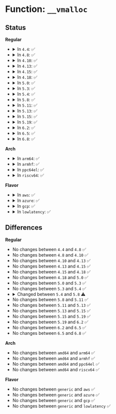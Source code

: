 # Function: <code>__vmalloc</code>

## Status
<b>Regular</b>
<ul>
<li>
<details>
<summary>In <code>4.4</code>: ✅</summary>

```c
void *__vmalloc(long unsigned int size, gfp_t gfp_mask, pgprot_t prot);
```

**Collision:** Unique Global

**Inline:** No

**Transformation:** False

**Instances:**

```
In mm/vmalloc.c (ffffffff811cf2e0)
Location: mm/vmalloc.c:1719
Inline: False
Direct callers:
  - kernel/module.c:SYSC_init_module
  - kernel/bpf/core.c:bpf_prog_alloc
  - mm/page_alloc.c:alloc_large_system_hash
  - fs/ext4/super.c:ext4_kvmalloc
  - drivers/md/dm-ioctl.c:ctl_ioctl
```
**Symbols:**

```
ffffffff811cf2e0-ffffffff811cf32c: __vmalloc (STB_GLOBAL)
```
</details>
</li>
<li>
<details>
<summary>In <code>4.8</code>: ✅</summary>

```c
void *__vmalloc(long unsigned int size, gfp_t gfp_mask, pgprot_t prot);
```

**Collision:** Unique Global

**Inline:** No

**Transformation:** False

**Instances:**

```
In mm/vmalloc.c (ffffffff811ec460)
Location: mm/vmalloc.c:1740
Inline: False
Direct callers:
  - kernel/module.c:SYSC_init_module
  - kernel/bpf/core.c:bpf_jit_blind_constants
  - kernel/bpf/core.c:bpf_prog_alloc
  - mm/page_alloc.c:alloc_large_system_hash
  - fs/file.c:alloc_fdmem
  - fs/ext4/super.c:ext4_kvmalloc
  - drivers/md/dm-ioctl.c:ctl_ioctl
```
**Symbols:**

```
ffffffff811ec460-ffffffff811ec4ac: __vmalloc (STB_GLOBAL)
```
</details>
</li>
<li>
<details>
<summary>In <code>4.10</code>: ✅</summary>

```c
void *__vmalloc(long unsigned int size, gfp_t gfp_mask, pgprot_t prot);
```

**Collision:** Unique Global

**Inline:** No

**Transformation:** False

**Instances:**

```
In mm/vmalloc.c (ffffffff811fd700)
Location: mm/vmalloc.c:1753
Inline: False
Direct callers:
  - arch/x86/hyperv/hv_init.c:hyperv_init
  - arch/x86/hyperv/hv_init.c:hyperv_init
  - kernel/groups.c:groups_alloc
  - kernel/module.c:SYSC_init_module
  - kernel/bpf/core.c:bpf_jit_blind_constants
  - kernel/bpf/core.c:bpf_prog_realloc
  - kernel/bpf/core.c:bpf_prog_alloc
  - kernel/bpf/syscall.c:bpf_map_area_alloc
  - mm/page_alloc.c:alloc_large_system_hash
  - fs/file.c:alloc_fdmem
  - fs/ext4/super.c:ext4_kvmalloc
  - drivers/md/dm-ioctl.c:ctl_ioctl
```
**Symbols:**

```
ffffffff811fd700-ffffffff811fd74c: __vmalloc (STB_GLOBAL)
```
</details>
</li>
<li>
<details>
<summary>In <code>4.13</code>: ✅</summary>

```c
void *__vmalloc(long unsigned int size, gfp_t gfp_mask, pgprot_t prot);
```

**Collision:** Unique Global

**Inline:** No

**Transformation:** False

**Instances:**

```
In mm/vmalloc.c (ffffffff812083f0)
Location: mm/vmalloc.c:1816
Inline: False
Direct callers:
  - arch/x86/hyperv/hv_init.c:hyperv_init
  - arch/x86/hyperv/hv_init.c:hyperv_init
  - kernel/groups.c:groups_alloc
  - kernel/module.c:SYSC_init_module
  - kernel/bpf/core.c:bpf_jit_blind_constants
  - kernel/bpf/core.c:bpf_prog_realloc
  - kernel/bpf/core.c:bpf_prog_alloc
  - kernel/bpf/syscall.c:bpf_map_area_alloc
  - mm/page_alloc.c:alloc_large_system_hash
  - fs/ext4/super.c:ext4_kvzalloc
  - fs/ext4/super.c:ext4_kvmalloc
```
**Symbols:**

```
ffffffff812083f0-ffffffff81208426: __vmalloc (STB_GLOBAL)
```
</details>
</li>
<li>
<details>
<summary>In <code>4.15</code>: ✅</summary>

```c
void *__vmalloc(long unsigned int size, gfp_t gfp_mask, pgprot_t prot);
```

**Collision:** Unique Global

**Inline:** No

**Transformation:** False

**Instances:**

```
In mm/vmalloc.c (ffffffff812214a0)
Location: mm/vmalloc.c:1808
Inline: False
Direct callers:
  - arch/x86/hyperv/hv_init.c:hyperv_init
  - arch/x86/hyperv/hv_init.c:hyperv_init
  - kernel/groups.c:groups_alloc
  - kernel/module.c:SYSC_init_module
  - kernel/bpf/core.c:bpf_jit_blind_constants
  - kernel/bpf/core.c:bpf_prog_realloc
  - kernel/bpf/core.c:bpf_prog_alloc
  - mm/page_alloc.c:alloc_large_system_hash
  - fs/ext4/super.c:ext4_kvzalloc
  - fs/ext4/super.c:ext4_kvmalloc
```
**Symbols:**

```
ffffffff812214a0-ffffffff812214d6: __vmalloc (STB_GLOBAL)
```
</details>
</li>
<li>
<details>
<summary>In <code>4.18</code>: ✅</summary>

```c
void *__vmalloc(long unsigned int size, gfp_t gfp_mask, pgprot_t prot);
```

**Collision:** Unique Global

**Inline:** No

**Transformation:** False

**Instances:**

```
In mm/vmalloc.c (ffffffff81243360)
Location: mm/vmalloc.c:1795
Inline: False
Direct callers:
  - arch/x86/hyperv/hv_init.c:hv_cpu_init
  - arch/x86/hyperv/hv_init.c:hyperv_init
  - arch/x86/hyperv/hv_init.c:hyperv_init
  - kernel/groups.c:groups_alloc
  - kernel/module.c:__do_sys_init_module
  - kernel/bpf/core.c:bpf_jit_blind_constants
  - kernel/bpf/core.c:bpf_prog_realloc
  - kernel/bpf/core.c:bpf_prog_alloc
  - mm/page_alloc.c:alloc_large_system_hash
  - fs/ext4/super.c:ext4_kvzalloc
  - fs/ext4/super.c:ext4_kvmalloc
```
**Symbols:**

```
ffffffff81243360-ffffffff81243396: __vmalloc (STB_GLOBAL)
```
</details>
</li>
<li>
<details>
<summary>In <code>5.0</code>: ✅</summary>

```c
void *__vmalloc(long unsigned int size, gfp_t gfp_mask, pgprot_t prot);
```

**Collision:** Unique Global

**Inline:** No

**Transformation:** False

**Instances:**

```
In mm/vmalloc.c (ffffffff81257a40)
Location: mm/vmalloc.c:1801
Inline: False
Direct callers:
  - arch/x86/hyperv/hv_init.c:hv_cpu_init
  - arch/x86/hyperv/hv_init.c:hyperv_init
  - arch/x86/hyperv/hv_init.c:hyperv_init
  - kernel/groups.c:groups_alloc
  - kernel/module.c:__do_sys_init_module
  - kernel/bpf/core.c:bpf_jit_blind_constants
  - kernel/bpf/core.c:bpf_prog_realloc
  - kernel/bpf/core.c:bpf_prog_alloc
  - mm/page_alloc.c:alloc_large_system_hash
  - fs/ext4/super.c:ext4_kvzalloc
  - fs/ext4/super.c:ext4_kvmalloc
```
**Symbols:**

```
ffffffff81257a40-ffffffff81257a76: __vmalloc (STB_GLOBAL)
```
</details>
</li>
<li>
<details>
<summary>In <code>5.3</code>: ✅</summary>

```c
void *__vmalloc(long unsigned int size, gfp_t gfp_mask, pgprot_t prot);
```

**Collision:** Unique Global

**Inline:** No

**Transformation:** False

**Instances:**

```
In mm/vmalloc.c (ffffffff8126a7b0)
Location: mm/vmalloc.c:2549
Inline: False
Direct callers:
  - arch/x86/hyperv/hv_init.c:hv_cpu_init
  - arch/x86/hyperv/hv_init.c:hyperv_init
  - kernel/groups.c:groups_alloc
  - kernel/module.c:__do_sys_init_module
  - kernel/bpf/core.c:bpf_jit_blind_constants
  - kernel/bpf/core.c:bpf_prog_realloc
  - kernel/bpf/core.c:bpf_prog_alloc_no_stats
  - mm/page_alloc.c:alloc_large_system_hash
  - fs/ext4/super.c:ext4_kvzalloc
  - fs/ext4/super.c:ext4_kvmalloc
```
**Symbols:**

```
ffffffff8126a7b0-ffffffff8126a7e6: __vmalloc (STB_GLOBAL)
```
</details>
</li>
<li>
<details>
<summary>In <code>5.4</code>: ✅</summary>

```c
void *__vmalloc(long unsigned int size, gfp_t gfp_mask, pgprot_t prot);
```

**Collision:** Unique Global

**Inline:** No

**Transformation:** False

**Instances:**

```
In mm/vmalloc.c (ffffffff812796c0)
Location: mm/vmalloc.c:2557
Inline: False
Direct callers:
  - arch/x86/hyperv/hv_init.c:hv_cpu_init
  - arch/x86/hyperv/hv_init.c:hyperv_init
  - kernel/groups.c:groups_alloc
  - kernel/module.c:__do_sys_init_module
  - kernel/bpf/core.c:bpf_jit_blind_constants
  - kernel/bpf/core.c:bpf_prog_realloc
  - kernel/bpf/core.c:bpf_prog_alloc_no_stats
  - mm/page_alloc.c:alloc_large_system_hash
  - fs/ext4/super.c:ext4_kvzalloc
  - fs/ext4/super.c:ext4_kvmalloc
```
**Symbols:**

```
ffffffff812796c0-ffffffff812796f6: __vmalloc (STB_GLOBAL)
```
</details>
</li>
<li>
<details>
<summary>In <code>5.8</code>: ✅</summary>

```c
void *__vmalloc(long unsigned int size, gfp_t gfp_mask);
```

**Collision:** Unique Global

**Inline:** No

**Transformation:** False

**Instances:**

```
In mm/vmalloc.c (ffffffff812ac6c0)
Location: mm/vmalloc.c:2600
Inline: False
Direct callers:
  - arch/x86/hyperv/hv_init.c:hv_cpu_init
  - kernel/groups.c:groups_alloc
  - kernel/module.c:__do_sys_init_module
  - kernel/bpf/core.c:bpf_jit_blind_constants
  - kernel/bpf/core.c:bpf_prog_realloc
  - kernel/bpf/core.c:bpf_prog_alloc_no_stats
  - mm/page_alloc.c:alloc_large_system_hash
  - drivers/scsi/sd_zbc.c:sd_zbc_report_zones
```
**Symbols:**

```
ffffffff812ac6c0-ffffffff812ac6e0: __vmalloc (STB_GLOBAL)
```
</details>
</li>
<li>
<details>
<summary>In <code>5.11</code>: ✅</summary>

```c
void *__vmalloc(long unsigned int size, gfp_t gfp_mask);
```

**Collision:** Unique Global

**Inline:** No

**Transformation:** False

**Instances:**

```
In mm/vmalloc.c (ffffffff812b7bf0)
Location: mm/vmalloc.c:2633
Inline: False
Direct callers:
  - arch/x86/hyperv/hv_init.c:hv_cpu_init
  - kernel/groups.c:groups_alloc
  - kernel/module.c:__do_sys_init_module
  - kernel/bpf/core.c:bpf_jit_blind_constants
  - kernel/bpf/core.c:bpf_prog_realloc
  - kernel/bpf/core.c:bpf_prog_alloc_no_stats
  - mm/page_alloc.c:alloc_large_system_hash
  - drivers/scsi/sd_zbc.c:sd_zbc_report_zones
```
**Symbols:**

```
ffffffff812b7bf0-ffffffff812b7c10: __vmalloc (STB_GLOBAL)
```
</details>
</li>
<li>
<details>
<summary>In <code>5.13</code>: ✅</summary>

```c
void *__vmalloc(long unsigned int size, gfp_t gfp_mask);
```

**Collision:** Unique Global

**Inline:** No

**Transformation:** False

**Instances:**

```
In mm/vmalloc.c (ffffffff812bd150)
Location: mm/vmalloc.c:2980
Inline: False
Direct callers:
  - arch/x86/hyperv/hv_init.c:hv_cpu_init
  - kernel/module.c:__do_sys_init_module
  - kernel/bpf/core.c:bpf_jit_blind_constants
  - kernel/bpf/core.c:bpf_prog_realloc
  - kernel/bpf/core.c:bpf_prog_alloc_no_stats
  - mm/page_alloc.c:alloc_large_system_hash
  - drivers/scsi/sd_zbc.c:sd_zbc_report_zones
  - net/ipv4/nexthop.c:nexthop_create_group
  - net/ipv4/nexthop.c:nh_notifier_res_table_info_init
```
**Symbols:**

```
ffffffff812bd150-ffffffff812bd170: __vmalloc (STB_GLOBAL)
```
</details>
</li>
<li>
<details>
<summary>In <code>5.15</code>: ✅</summary>

```c
void *__vmalloc(long unsigned int size, gfp_t gfp_mask);
```

**Collision:** Unique Global

**Inline:** No

**Transformation:** False

**Instances:**

```
In mm/vmalloc.c (ffffffff812ff8c0)
Location: mm/vmalloc.c:3086
Inline: False
Direct callers:
  - arch/x86/hyperv/hv_init.c:hv_cpu_init
  - arch/x86/kernel/ldt.c:alloc_ldt_struct
  - kernel/module.c:__do_sys_init_module
  - kernel/bpf/core.c:bpf_jit_blind_constants
  - kernel/bpf/core.c:bpf_prog_realloc
  - kernel/bpf/core.c:bpf_prog_alloc_no_stats
  - mm/page_alloc.c:alloc_large_system_hash
  - drivers/scsi/sd_zbc.c:sd_zbc_report_zones
  - net/ipv4/nexthop.c:nexthop_create_group
  - net/ipv4/nexthop.c:nh_notifier_info_init
```
**Symbols:**

```
ffffffff812ff8c0-ffffffff812ff8e0: __vmalloc (STB_GLOBAL)
```
</details>
</li>
<li>
<details>
<summary>In <code>5.19</code>: ✅</summary>

```c
void *__vmalloc(long unsigned int size, gfp_t gfp_mask);
```

**Collision:** Unique Global

**Inline:** No

**Transformation:** False

**Instances:**

```
In mm/vmalloc.c (ffffffff813671e0)
Location: mm/vmalloc.c:3243
Inline: False
Direct callers:
  - arch/x86/hyperv/hv_init.c:hv_cpu_init
  - arch/x86/kernel/ldt.c:alloc_ldt_struct
  - kernel/module/main.c:__do_sys_init_module
  - kernel/bpf/core.c:bpf_jit_blind_constants
  - kernel/bpf/core.c:bpf_prog_realloc
  - kernel/bpf/core.c:bpf_prog_alloc_no_stats
  - mm/util.c:vcalloc
  - mm/util.c:__vcalloc
  - mm/util.c:vmalloc_array
  - drivers/scsi/sd_zbc.c:sd_zbc_report_zones
  - net/ipv4/nexthop.c:nexthop_create_group
  - net/ipv4/nexthop.c:nh_notifier_info_init
```
**Symbols:**

```
ffffffff813671e0-ffffffff8136720f: __vmalloc (STB_GLOBAL)
```
</details>
</li>
<li>
<details>
<summary>In <code>6.2</code>: ✅</summary>

```c
void *__vmalloc(long unsigned int size, gfp_t gfp_mask);
```

**Collision:** Unique Global

**Inline:** No

**Transformation:** False

**Instances:**

```
In mm/vmalloc.c (ffffffff813e30c0)
Location: mm/vmalloc.c:3305
Inline: False
Direct callers:
  - arch/x86/hyperv/hv_init.c:hv_cpu_init
  - arch/x86/kernel/ldt.c:alloc_ldt_struct
  - kernel/module/main.c:__do_sys_init_module
  - kernel/bpf/core.c:bpf_prog_realloc
  - kernel/bpf/core.c:bpf_prog_alloc_no_stats
  - mm/util.c:vcalloc
  - mm/util.c:__vcalloc
  - mm/util.c:vmalloc_array
  - drivers/scsi/sd_zbc.c:sd_zbc_report_zones
  - net/ipv4/nexthop.c:nexthop_create_group
  - net/ipv4/nexthop.c:nh_notifier_info_init
```
**Symbols:**

```
ffffffff813e30c0-ffffffff813e30ef: __vmalloc (STB_GLOBAL)
```
</details>
</li>
<li>
<details>
<summary>In <code>6.5</code>: ✅</summary>

```c
void *__vmalloc(long unsigned int size, gfp_t gfp_mask);
```

**Collision:** Unique Global

**Inline:** No

**Transformation:** False

**Instances:**

```
In mm/vmalloc.c (ffffffff81417d20)
Location: mm/vmalloc.c:3398
Inline: False
Direct callers:
  - arch/x86/hyperv/hv_init.c:hv_cpu_init
  - arch/x86/kernel/ldt.c:alloc_ldt_struct
  - kernel/module/main.c:__do_sys_init_module
  - kernel/bpf/core.c:bpf_prog_realloc
  - kernel/bpf/core.c:bpf_prog_alloc_no_stats
  - mm/util.c:vcalloc
  - mm/util.c:__vcalloc
  - mm/util.c:vmalloc_array
  - drivers/block/virtio_blk.c:virtblk_report_zones
  - drivers/scsi/sd_zbc.c:sd_zbc_report_zones
  - net/ipv4/nexthop.c:nexthop_create_group
  - net/ipv4/nexthop.c:nh_notifier_info_init
```
**Symbols:**

```
ffffffff81417d20-ffffffff81417d4f: __vmalloc (STB_GLOBAL)
```
</details>
</li>
<li>
<details>
<summary>In <code>6.8</code>: ✅</summary>

```c
void *__vmalloc(long unsigned int size, gfp_t gfp_mask);
```

**Collision:** Unique Global

**Inline:** No

**Transformation:** False

**Instances:**

```
In mm/vmalloc.c (ffffffff81444870)
Location: mm/vmalloc.c:3398
Inline: False
Direct callers:
  - arch/x86/hyperv/hv_init.c:hv_cpu_init
  - arch/x86/kernel/ldt.c:alloc_ldt_struct
  - kernel/module/main.c:__do_sys_init_module
  - kernel/bpf/core.c:bpf_prog_realloc
  - kernel/bpf/core.c:bpf_prog_alloc_no_stats
  - mm/util.c:vcalloc
  - mm/util.c:__vcalloc
  - mm/util.c:vmalloc_array
  - drivers/block/virtio_blk.c:virtblk_report_zones
  - drivers/scsi/sd_zbc.c:sd_zbc_report_zones
  - net/ipv4/nexthop.c:nexthop_create_group
  - net/ipv4/nexthop.c:nh_notifier_info_init
```
**Symbols:**

```
ffffffff81444870-ffffffff8144489f: __vmalloc (STB_GLOBAL)
```
</details>
</li>
</ul>
<b>Arch</b>
<ul>
<li>
<details>
<summary>In <code>arm64</code>: ✅</summary>

```c
void *__vmalloc(long unsigned int size, gfp_t gfp_mask, pgprot_t prot);
```

**Collision:** Unique Global

**Inline:** No

**Transformation:** False

**Instances:**

```
In mm/vmalloc.c (ffff800010310238)
Location: mm/vmalloc.c:2557
Inline: False
Direct callers:
  - kernel/groups.c:groups_alloc
  - kernel/module.c:__do_sys_init_module
  - kernel/bpf/core.c:bpf_jit_blind_constants
  - kernel/bpf/core.c:bpf_prog_realloc
  - kernel/bpf/core.c:bpf_prog_alloc_no_stats
  - mm/page_alloc.c:alloc_large_system_hash
  - fs/ext4/super.c:ext4_kvzalloc
  - fs/ext4/super.c:ext4_kvmalloc
```
**Symbols:**

```
ffff800010310238-ffff8000103102ac: __vmalloc (STB_GLOBAL)
```
</details>
</li>
<li>
<details>
<summary>In <code>armhf</code>: ✅</summary>

```c
void *__vmalloc(long unsigned int size, gfp_t gfp_mask, pgprot_t prot);
```

**Collision:** Unique Global

**Inline:** No

**Transformation:** False

**Instances:**

```
In mm/vmalloc.c (c052c610)
Location: mm/vmalloc.c:2557
Inline: False
Direct callers:
  - kernel/groups.c:groups_alloc
  - kernel/module.c:__se_sys_init_module
  - kernel/bpf/core.c:bpf_jit_blind_constants
  - kernel/bpf/core.c:bpf_prog_realloc
  - kernel/bpf/core.c:bpf_prog_alloc_no_stats
  - mm/page_alloc.c:alloc_large_system_hash
  - fs/ext4/super.c:ext4_kvzalloc
  - fs/ext4/super.c:ext4_kvmalloc
  - sound/core/pcm_memory.c:_snd_pcm_lib_alloc_vmalloc_buffer
```
**Symbols:**

```
c052c610-c052c66c: __vmalloc (STB_GLOBAL)
```
</details>
</li>
<li>
<details>
<summary>In <code>ppc64el</code>: ✅</summary>

```c
void *__vmalloc(long unsigned int size, gfp_t gfp_mask, pgprot_t prot);
```

**Collision:** Unique Global

**Inline:** No

**Transformation:** False

**Instances:**

```
In mm/vmalloc.c (c0000000003e1510)
Location: mm/vmalloc.c:2557
Inline: False
Direct callers:
  - kernel/groups.c:groups_alloc
  - kernel/module.c:__do_sys_init_module
  - kernel/bpf/core.c:bpf_jit_blind_constants
  - kernel/bpf/core.c:bpf_prog_realloc
  - kernel/bpf/core.c:bpf_prog_alloc_no_stats
  - mm/page_alloc.c:alloc_large_system_hash
  - fs/ext4/super.c:ext4_kvzalloc
  - fs/ext4/super.c:ext4_kvmalloc
```
**Symbols:**

```
c0000000003e1510-c0000000003e1570: __vmalloc (STB_GLOBAL)
```
</details>
</li>
<li>
<details>
<summary>In <code>riscv64</code>: ✅</summary>

```c
void *__vmalloc(long unsigned int size, gfp_t gfp_mask, pgprot_t prot);
```

**Collision:** Unique Global

**Inline:** No

**Transformation:** False

**Instances:**

```
In mm/vmalloc.c (ffffffe0002185e8)
Location: mm/vmalloc.c:2557
Inline: False
Direct callers:
  - kernel/groups.c:groups_alloc
  - kernel/module.c:__do_sys_init_module
  - kernel/bpf/core.c:bpf_jit_blind_constants
  - kernel/bpf/core.c:bpf_prog_realloc
  - kernel/bpf/core.c:bpf_prog_alloc_no_stats
  - mm/page_alloc.c:alloc_large_system_hash
  - fs/ext4/super.c:ext4_kvzalloc
  - fs/ext4/super.c:ext4_kvmalloc
```
**Symbols:**

```
ffffffe0002185e8-ffffffe00021863a: __vmalloc (STB_GLOBAL)
```
</details>
</li>
</ul>
<b>Flavor</b>
<ul>
<li>
<details>
<summary>In <code>aws</code>: ✅</summary>

```c
void *__vmalloc(long unsigned int size, gfp_t gfp_mask, pgprot_t prot);
```

**Collision:** Unique Global

**Inline:** No

**Transformation:** False

**Instances:**

```
In mm/vmalloc.c (ffffffff81271d10)
Location: mm/vmalloc.c:2557
Inline: False
Direct callers:
  - arch/x86/hyperv/hv_init.c:hv_cpu_init
  - arch/x86/hyperv/hv_init.c:hyperv_init
  - kernel/groups.c:groups_alloc
  - kernel/module.c:__do_sys_init_module
  - kernel/bpf/core.c:bpf_jit_blind_constants
  - kernel/bpf/core.c:bpf_prog_realloc
  - kernel/bpf/core.c:bpf_prog_alloc_no_stats
  - mm/page_alloc.c:alloc_large_system_hash
  - fs/ext4/super.c:ext4_kvzalloc
  - fs/ext4/super.c:ext4_kvmalloc
```
**Symbols:**

```
ffffffff81271d10-ffffffff81271d46: __vmalloc (STB_GLOBAL)
```
</details>
</li>
<li>
<details>
<summary>In <code>azure</code>: ✅</summary>

```c
void *__vmalloc(long unsigned int size, gfp_t gfp_mask, pgprot_t prot);
```

**Collision:** Unique Global

**Inline:** No

**Transformation:** False

**Instances:**

```
In mm/vmalloc.c (ffffffff81263c80)
Location: mm/vmalloc.c:2557
Inline: False
Direct callers:
  - arch/x86/hyperv/hv_init.c:hv_cpu_init
  - arch/x86/hyperv/hv_init.c:hyperv_init
  - kernel/groups.c:groups_alloc
  - kernel/module.c:__do_sys_init_module
  - kernel/bpf/core.c:bpf_jit_blind_constants
  - kernel/bpf/core.c:bpf_prog_realloc
  - kernel/bpf/core.c:bpf_prog_alloc_no_stats
  - mm/page_alloc.c:alloc_large_system_hash
  - fs/ext4/super.c:ext4_kvzalloc
  - fs/ext4/super.c:ext4_kvmalloc
```
**Symbols:**

```
ffffffff81263c80-ffffffff81263cb6: __vmalloc (STB_GLOBAL)
```
</details>
</li>
<li>
<details>
<summary>In <code>gcp</code>: ✅</summary>

```c
void *__vmalloc(long unsigned int size, gfp_t gfp_mask, pgprot_t prot);
```

**Collision:** Unique Global

**Inline:** No

**Transformation:** False

**Instances:**

```
In mm/vmalloc.c (ffffffff8126fab0)
Location: mm/vmalloc.c:2557
Inline: False
Direct callers:
  - arch/x86/hyperv/hv_init.c:hv_cpu_init
  - arch/x86/hyperv/hv_init.c:hyperv_init
  - kernel/groups.c:groups_alloc
  - kernel/module.c:__do_sys_init_module
  - kernel/bpf/core.c:bpf_jit_blind_constants
  - kernel/bpf/core.c:bpf_prog_realloc
  - kernel/bpf/core.c:bpf_prog_alloc_no_stats
  - mm/page_alloc.c:alloc_large_system_hash
  - fs/ext4/super.c:ext4_kvzalloc
  - fs/ext4/super.c:ext4_kvmalloc
```
**Symbols:**

```
ffffffff8126fab0-ffffffff8126fae6: __vmalloc (STB_GLOBAL)
```
</details>
</li>
<li>
<details>
<summary>In <code>lowlatency</code>: ✅</summary>

```c
void *__vmalloc(long unsigned int size, gfp_t gfp_mask, pgprot_t prot);
```

**Collision:** Unique Global

**Inline:** No

**Transformation:** False

**Instances:**

```
In mm/vmalloc.c (ffffffff8127f4a0)
Location: mm/vmalloc.c:2557
Inline: False
Direct callers:
  - arch/x86/hyperv/hv_init.c:hv_cpu_init
  - arch/x86/hyperv/hv_init.c:hyperv_init
  - kernel/groups.c:groups_alloc
  - kernel/module.c:__do_sys_init_module
  - kernel/bpf/core.c:bpf_jit_blind_constants
  - kernel/bpf/core.c:bpf_prog_realloc
  - kernel/bpf/core.c:bpf_prog_alloc_no_stats
  - mm/page_alloc.c:alloc_large_system_hash
  - fs/ext4/super.c:ext4_kvzalloc
  - fs/ext4/super.c:ext4_kvmalloc
```
**Symbols:**

```
ffffffff8127f4a0-ffffffff8127f4d6: __vmalloc (STB_GLOBAL)
```
</details>
</li>
</ul>

## Differences
<b>Regular</b>
<ul>
<li>
No changes between <code>4.4</code> and <code>4.8</code> ✅
</li>
<li>
No changes between <code>4.8</code> and <code>4.10</code> ✅
</li>
<li>
No changes between <code>4.10</code> and <code>4.13</code> ✅
</li>
<li>
No changes between <code>4.13</code> and <code>4.15</code> ✅
</li>
<li>
No changes between <code>4.15</code> and <code>4.18</code> ✅
</li>
<li>
No changes between <code>4.18</code> and <code>5.0</code> ✅
</li>
<li>
No changes between <code>5.0</code> and <code>5.3</code> ✅
</li>
<li>
No changes between <code>5.3</code> and <code>5.4</code> ✅
</li>
<li>
<details>
<summary>Changed between <code>5.4</code> and <code>5.8</code> ⚠️</summary>
<ul>
<li>
<b>Param removed. </b>
<code>pgprot_t prot</code>
</li>
</ul>
</details>
</li>
<li>
No changes between <code>5.8</code> and <code>5.11</code> ✅
</li>
<li>
No changes between <code>5.11</code> and <code>5.13</code> ✅
</li>
<li>
No changes between <code>5.13</code> and <code>5.15</code> ✅
</li>
<li>
No changes between <code>5.15</code> and <code>5.19</code> ✅
</li>
<li>
No changes between <code>5.19</code> and <code>6.2</code> ✅
</li>
<li>
No changes between <code>6.2</code> and <code>6.5</code> ✅
</li>
<li>
No changes between <code>6.5</code> and <code>6.8</code> ✅
</li>
</ul>
<b>Arch</b>
<ul>
<li>
No changes between <code>amd64</code> and <code>arm64</code> ✅
</li>
<li>
No changes between <code>amd64</code> and <code>armhf</code> ✅
</li>
<li>
No changes between <code>amd64</code> and <code>ppc64el</code> ✅
</li>
<li>
No changes between <code>amd64</code> and <code>riscv64</code> ✅
</li>
</ul>
<b>Flavor</b>
<ul>
<li>
No changes between <code>generic</code> and <code>aws</code> ✅
</li>
<li>
No changes between <code>generic</code> and <code>azure</code> ✅
</li>
<li>
No changes between <code>generic</code> and <code>gcp</code> ✅
</li>
<li>
No changes between <code>generic</code> and <code>lowlatency</code> ✅
</li>
</ul>
